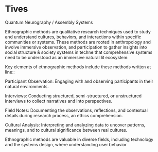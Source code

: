 # Tives
Quantum Neurography / Assembly Systems

Ethnographic methods are qualitative research techniques used to study and understand cultures, behaviors, and interactions within specific communities or systems. These methods are rooted in anthropology and involve immersive observation, and participation to gather insights into social structure & society systems in techne that comprehensive systems need to be understood as an immersive natural lit ecosystem

Key elements of ethnographic methods include these methods written at line::

Participant Observation: Engaging with and observing participants in their natural environments.

Interviews: Conducting structured, semi-structured, or unstructured interviews to collect narratives and into perspectives.

Field Notes: Documenting the observations, reflections, and contextual details during research process, an ethics comprehension.

Cultural Analysis: Interpreting and analyzing data to uncover patterns, meanings, and to cultural significance between real cultures.


Ethnographic methods are valuable in diverse fields, including technology and the systems design, where understanding user behavior 
